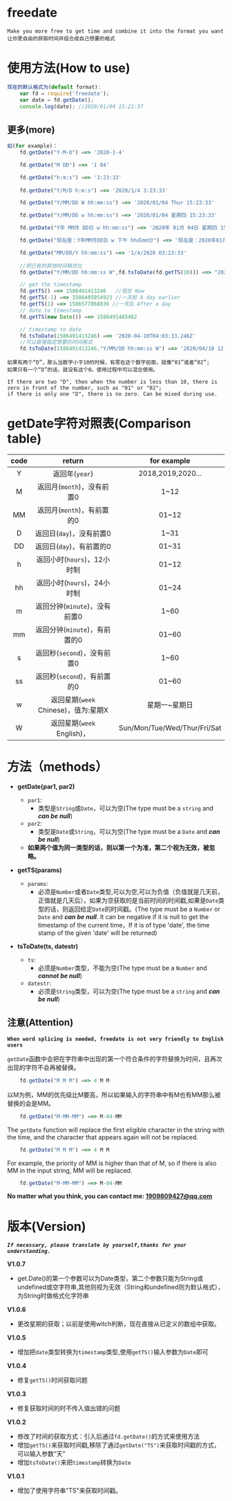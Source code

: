 # freedate
    Make you more free to get time and combine it into the format you want    
    让你更自由的获取时间并组合成自己想要的格式


# 使用方法(How to use)
```js
现在的默认格式为(default format):
    var fd = require('freedate');
    var date = fd.getDate();
    console.log(date); //2020/01/04 15:21:37
```
## 更多(more)
```js 
如(for example)：
    fd.getDate("Y-M-D") ==> '2020-1-4'

    fd.getDate("M DD") ==> '1 04'

    fd.getDate("h:m:s") ==> '3:23:33'
    
    fd.getDate("Y/M/D h:m:s") ==> '2020/1/4 3:23:33'

    fd.getDate("Y/MM/DD W hh:mm:ss") ==> '2020/01/04 Thur 15:23:33'

    fd.getDate("Y/MM/DD w hh:mm:ss") ==> '2020/01/04 星期四 15:23:33'

    fd.getDate("Y年 MM月 DD日 w hh:mm:ss") ==> '2020年 01月 04日 星期四 15:23:33'

    fd.getDate("现在是：Y年MM月DD日 w 下午 hh点mm分") ==> '现在是：2020年01月04日 星期四 下午 15点23分'

    fd.getDate("MM/DD/Y hh:mm:ss") ==> '1/4/2020 03:23:33'
    
    //把已有的其他时间格式化
    fd.getDate("Y/MM/DD hh:mm:ss W",fd.tsToDate(fd.getTS(10))) ==> "2020/04/20 14:43:05 Mon" //'otherDate' must be type of Date

    // get the timestamp
    fd.getTS() ==> 1586491413246   //现在 Now
    fd.getTS(-1) ==> 1586405054923 //一天前 A day earlier
    fd.getTS(1) ==> 1586577868836 //一天后 After a day
    // date to timestamp
    fd.getTS(new Date()) ==> 1586491485462

    // timestamp to date
    fd.tsToDate(1586491413246) ==> '2020-04-10T04:03:33.246Z'
    //可以直接指定想要的时间格式
    fd.tsToDate(1586491413246,"Y/MM/DD hh:mm:ss W") ==> '2020/04/10 12:03:33 Fri'
```
    如果有两个“D”，那么当数字小于10的时候，有零在这个数字前面，就像“01”或者“02”;  
    如果只有一个“D”的话，就没有这个0。使用过程中可以混合使用。
    
    If there are two "D", then when the number is less than 10, there is zero in front of the number, such as "01" or "02"; 
    if there is only one "D", there is no zero. Can be mixed during use.

# getDate字符对照表(Comparison table)
| code | return | for example |
|:-:|:-:|:-:|
|  Y  |  返回年(`year`) | 2018,2019,2020...
|  M  |  返回月(`month`)，没有前置0 | 1~12
|  MM |  返回月(`month`)，有前置的0 | 01~12
|  D  |  返回日(`day`)，没有前置0 | 1~31
|  DD |  返回日(`day`)，有前置的0 | 01~31
|  h  |  返回小时(`hours`)，12小时制 | 	01~12
|  hh |  返回小时(`hours`)，24小时制 | 	01~24
|  m  |  返回分钟(`minute`)，没有前置0 | 1~60
|  mm |  返回分钟(`minute`)，有前置的0 | 01~60
|  s  |  返回秒(`second`)，没有前置0 | 	1~60
|  ss |  返回秒(`second`)，有前置的0 | 	01~60
|  w  |  返回星期(`week` Chinese)，值为:星期X | 星期一~星期日
|  W  |  返回星期(`week` English)， | Sun/Mon/Tue/Wed/Thur/Fri/Sat


# 方法（methods）
- **getDate(par1, par2)**
    - `par1`:  
        - 类型是`String`或`Date`，可以为空(The type must be a `string` and ***can be null***)  
    - `par2`:  
        - 类型是`Date`或`String`，可以为空(The type must be a `Date` and ***can be null***)  
    - **如果两个值为同一类型的话，则以第一个为准，第二个视为无效，被忽略。**
- **getTS(params)**  
    -  `params`:  
        - 必须是`Number`或者`Date`类型,可以为空,可以为负值（负值就是几天前，正值就是几天后），如果为空获取的是当前时间的时间戳,如果是`Date`类型的话，则返回给定`Date`的时间戳。(The type must be a `Number` or `Date` and ***can be null***. It can be negative if it is null to get the timestamp of the current time，If it is of type 'date', the time stamp of the given 'date' will be returned)  

- **tsToDate(ts, datestr)**
    - `ts`:
        - 必须是`Number`类型，不能为空(The type must be a `Number` and ***cannot be null***)
    - `datestr`:  
        - 必须是`String`类型，可以为空(The type must be a `string` and ***can be null***)

## 注意(Attention)
**`When word splicing is needed, freedate is not very friendly to English users`**

`getDate`函数中会把在字符串中出现的第一个符合条件的字符替换为时间，且再次出现的字符不会再被替换。
```js
    fd.getDate("M M M") ==> 4 M M
```
以M为例，MM的优先级比M要高，所以如果输入的字符串中有M也有MM那么被替换的会是MM。
```js
    fd.getDate("M-MM-MM") ==> M-04-MM
```

The `getDate` function will replace the first eligible character in the string with the time, and the character that appears again will not be replaced.
```js
    fd.getDate("M M M") ==> 4 M M
```
For example, the priority of MM is higher than that of M, so if there is also MM in the input string, MM will be replaced.
```js
    fd.getDate("M-MM-MM") ==> M-04-MM
```

**No matter what you think, you can contact me: 1909809427@qq.com**
# 版本(Version)
***`If necessary, please translate by yourself,thanks for your understanding.`***  

**V1.0.7**
- get.Date()的第一个参数可以为Date类型，第二个参数只能为String或undefined或空字符串,其他则视为无效（String和undefined则为默认格式），为String时做格式化字符串

**V1.0.6**
- 更改星期的获取；以前是使用witch判断，现在直接从已定义的数组中获取。

**V1.0.5**
- 增加把`date`类型转换为`timestamp`类型,使用`getTS()`输入参数为`Date`即可  

**V1.0.4**
- 修复`getTS()`时间获取问题  

**V1.0.3**
- 修复获取时间的时不传入值出错的问题  

**V1.0.2**
- 修改了时间的获取方式：引入后通过`fd.getDate()`的方式来使用方法
- 增加`getTS()`来获取时间戳,移除了通过`getDate("TS")`来获取时间戳的方式，可以输入参数“天”
- 增加`tsToDate()`来把`timestamp`转换为`Date`  

**V1.0.1**

- 增加了使用字符串"TS"来获取时间戳。